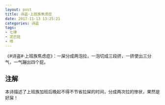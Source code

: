 ```yaml
---
layout: post
title: 诗盗·上班族焦虑症
date: 2017-11-13 13:25:21
categories: 诗盗
tags:
- 七律
- 泥巴娃
- 喷
---
```

《#诗盗#·上班族焦虑症》：一屎分成两泡拉，一泡切成三段挤，一挤使出三分气，一气蹦出四个屁。

## 注解
本诗描述了上班族加班后晚起不得不节省拉屎的时间，分成两次拉的惨状，果然是好屎！